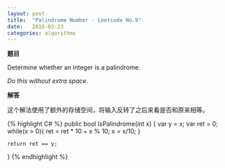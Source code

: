 ```yaml
---
layout: post
title:  "Palindrome Number - Leetcode No.9"
date:   2016-03-23
categories: algorithms
---
```


**题目**

Determine whether an integer is a palindrome. 

_Do this without extra space._

**解答**

这个解法使用了额外的存储空间，将输入反转了之后来看是否和原来相等。

{% highlight C# %}
public bool IsPalindrome(int x) {
    var y = x;
    var ret = 0;
    while(x > 0){
        ret = ret * 10 + x % 10;
        x = x/10;
    }
    
    return ret == y;
}
{% endhighlight %}
